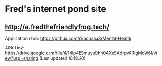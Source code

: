 # Fred's internet pond site
http://a.fredthefriendlyfrog.tech/
----
Application repo: https://github.com/pkachana3/Mental-Health

APK Link: https://drive.google.com/file/d/14lp4ESmuyuDhh0AXuSAdrpvRRigMoW6l/view?usp=sharing
(Last updated 10.18.20)
